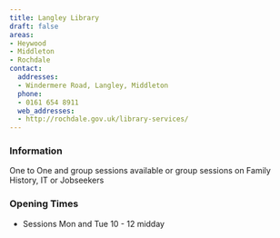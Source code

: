 ```yaml
---
title: Langley Library
draft: false
areas:
- Heywood
- Middleton
- Rochdale
contact:
  addresses:
  - Windermere Road, Langley, Middleton
  phone:
  - 0161 654 8911
  web_addresses:
  - http://rochdale.gov.uk/library-services/
---
```


### Information
One to One and group sessions available
or group sessions on Family History, IT or Jobseekers

### Opening Times
* Sessions Mon and Tue 10 - 12 midday

